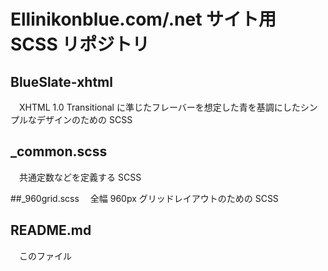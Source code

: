# Ellinikonblue.com/.net サイト用 SCSS リポジトリ

## BlueSlate-xhtml
　XHTML 1.0 Transitional に準じたフレーバーを想定した青を基調にしたシンプルなデザインのための SCSS

## _common.scss
　共通定数などを定義する SCSS

##_960grid.scss
　全幅 960px グリッドレイアウトのための SCSS

## README.md
　このファイル
